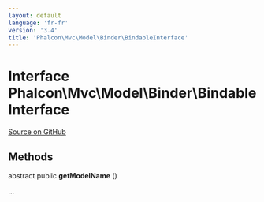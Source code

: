 ```yaml
---
layout: default
language: 'fr-fr'
version: '3.4'
title: 'Phalcon\Mvc\Model\Binder\BindableInterface'
---
```


# Interface **Phalcon\Mvc\Model\Binder\BindableInterface**

<a href="https://github.com/phalcon/cphalcon/tree/v3.4.0/phalcon/mvc/model/binder/bindableinterface.zep" class="btn btn-default btn-sm">Source on GitHub</a>

## Methods

abstract public **getModelName** ()

...